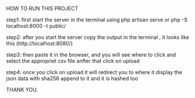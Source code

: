 HOW TO RUN THIS PROJECT

step1:   first start the server in the terminal using php artisan serve or php -S localhost:8000 -t public/

step2: after you start the server copy the output in the terminal , it looks like this (http://localhost:8080/)

step3: then paste it in the browser, and you will see where to click and select the appropriet csv file anfter that click on upload

step4:  once you click on upload it will redirect you to where it display the json data with sha256 append to it and it is hashed too

THANK YOU.
